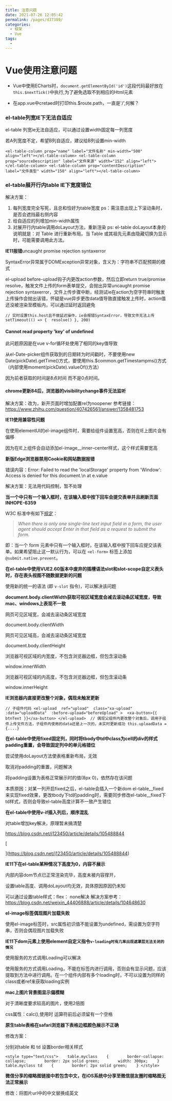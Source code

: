 ```yaml
---
title: 注意问题
date: 2021-07-26 12:05:42
permalink: /pages/d37389/
categories:
  - 框架
  - Vue
tags:
  - 
---
```

# Vue使用注意问题

+ Vue中使用ECharts时，`document.getElementById('id')`这段代码最好放在`this.$nextTick()`中执行,为了避免选取不到相应的Html元素

+ 在app.vue中cretaed时打印this.$route.path，一直是'/',何解？

### el-table列宽IE下无法自适应

el-table 列宽ie无法自适应，可以通过设置width固定每一列宽度

若A列宽度不定，希望B列自适应，建议给B列设置min-width

```
<el-table-column prop="name" label="文件名称" min-width="500" align="left"></el-table-column> <el-table-column prop="sourceDescription" label="文件来源" width="152" align="left"></el-table-column> <el-table-column prop="contentDescription" label="文件类型" width="150" align="left"></el-table-column>
```

### el-table展开行内table IE下宽度错位

解决方案：

1. 每列宽度完全写死，且总和恰好为table宽度 ps：需注意出现上下滚动条时，是否会遮挡最右侧内容
2. 给自适应的列增加min-width属性
3. 对展开行内table调用doLayout方法，重新渲染
   ps: el-table doLayout本身的说明就是：对 Table 进行重新布局。当 Table 或其祖先元素由隐藏切换为显示时，可能需要调用此方法。

**IE11报错**uncaught promise rejection syntaxerror

SyntaxError异常属于DOMException异常对象，含义为：字符串不匹配预期的模式

el-upload before-upload钩子内更改action参数，然后立即return true/promise resolve，触发文件上传的form表单提交，会抛出异常uncaught promise rejection syntaxerror，文件上传步骤中断，经测试ie在action为空字符串时触发上传操作会抛出该错，怀疑是vue异步更改data值导致直接触发上传时，action值还没被渲染至模板内，可以通过延时返回避免

```
// 实时设置this.host且不做延迟操作，ie会报错SyntaxError，导致文件无法上传 setTimeout(() => {  resolve() }, 200)
```

#### Cannot read property 'key' of undefined

此问题原因是在vue v-for循环处使用了相同的key值导致

从el-Date-picker组件获取到的日期转为时间戳时，不要使用new Date(pickDate).getTime()方式，要使用this.$common.getTimestampms()方式（内部使用moment(pickDate).valueOf()方法）

因为前者获取的时间是8点时间 而不是0点时间。

#### chrome更新84后，浏览器的visibilitychange事件无法监听

解决方案：<a href="xxx" target="_blank"></a>改为<a href="xxx" target="_blank" rel="noopener"></a>，新开页面时增加配置rel为noopener
参考链接：<https://www.zhihu.com/question/407426561/answer/1358481753>

**IE11使用<el-image>兼容性问题**

在使用elementUI的el-image组件时，需要给组件设置宽高，否则在IE上图片会有偏移

因为在IE上组件会自动添加el-image__inner–center样式，这个样式需要宽高

**新版Edge浏览器禁用Cookie和网站数据报错**

错误内容：Error: Failed to read the 'localStorage' property from 'Window': Access is denied for this document.\n at e.value

解决方案：无法用代码控制，暂不处理

**当一个<el-form></el-form>中只有一个输入框时，在该输入框中按下回车会提交表单并且刷新页面 INHOPE-6359**

W3C 标准中有如下[规定](https://www.w3.org/MarkUp/html-spec/html-spec_8.html#SEC8.2)：

> *When there is only one single-line text input field in a form, the user agent should accept Enter in that field as a request to submit the form.*

即：当一个 form 元素中只有一个输入框时，在该输入框中按下回车应提交该表单。如果希望阻止这一默认行为，可以在 `<el-form>` 标签上添加 `@submit.native.prevent`。

**在el-table中使用VUE2.60版本中废弃的插槽语法slot和slot-scope自定义表头时，存在表头视图不随数据更新的问题**

使用新的统一的语法 (即 `v-slot` 指令)，可以解决该问题

**document.body.clientWidth获取可视区域宽度会减去滚动条区域宽度，导致mac、windows上表现不一致**

网页可见区域宽，会减去滚动条区域宽度

document.body.clientWidth  

网页可见区域高，会减去滚动条区域宽度

document.body.clientHeight  

浏览器可视区域的内宽度，不包含浏览器边框，但包含滚动条

window.innerWidth

浏览器可视区域的内高度，不包含浏览器边框，但包含滚动条

window.innerHeight

**IE浏览器内直接更改整个对象，偶现未触发更新**

```
// 子组件代码 <el-upload  ref="upload"  class="xa-upload"  :data="uploadData"  :before-upload="beforeUpload" >  <xa-button>{{ btnText }}</xa-button> </el-upload>  // 偶现父组件内更改整个对象后，调用子组件上传文件方法，子组件内使用的data还是上一次的，未实时更新成功 this.uploadData = {....} 
```

**在el-table中使用fixed固定列，同时将tbody中td中class为cell的div的样式padding重置，会导致固定列中的单元格错位**

尝试使用doLayout方法使表格重新布局，无效

取消对padding的重置，问题解决

将padding设置为表格正常展示时的值(8px 0)，依然存在该问题

本质原因：对某一列开启fixed之后，el-table会插入一个新dom el-table__fixed 来实现fixed效果，更改tbody下td的padding时，需要同步修改el-table__fixed下td样式，否则会导致el-table高度计算不一致产生错位

**在el-table中使用v-if插入列后，顺序混乱**

对table增加key解决，原理暂未搞清楚

<https://blog.csdn.net/j123450/article/details/105488844>

[

](<https://blog.csdn.net/j123450/article/details/105488844>)

**IE11下在el-table某种情况下高度为0，内容不展示**

内部内容dom节点已正常渲染完毕，高度未被内容撑开，

设置table高度、调用doLayout均无效，具体原因原因仍未知

可以通过设置table样式：flex： none解决 解决方案参考：<https://blog.csdn.net/weixin_44406888/article/details/104648630>

**el-image标签偶现图片加载失败**

使用el-image标签时，src属性初识值不能设置为undefined，需设置为空字符串，否则会偶现图片加载失败

**IE11下dom元素上使用element自定义指令`v-loading时有几率出现遮罩层无法关闭的情况`**

使用服务的方式调用Loading可以解决

使用服务的方式调用Loading，不能在标签内进行调用，否则会有显示问题，应该提取到方法中进行调用。在一个组件内部有多个loading时，不可以设置为同样的class或者ref来获取loading实例

**mac上图片背景图显示偏模糊**

对于清晰度要求较高的图片，使用2倍图

css属性：calc(),使用时 运算符前后必须留有一个空格

**原生table表格在safari浏览器下表格边框颜色展示不正确**

修改方案：

分别对table 和 td 设置border相关样式

```
<style type="text/css">    table.myclass    {        border-collapse: collapse;        border: 2px solid green;        width: 300px;    }    table.myclass td    {        border: 2px solid green;    } </style> 
```

**微信分享的缩略图链接中若包含中文，在iOS系统中分享至微信朋友圈时缩略图无法正常展示**

修改：将图片url中的中文替换成英文
